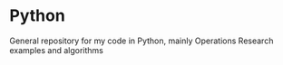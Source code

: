 # Python
General repository for my code in Python, mainly Operations Research examples and algorithms
